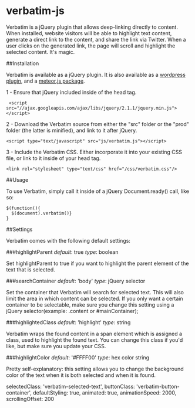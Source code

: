 verbatim-js
===========

Verbatim is a jQuery plugin that allows deep-linking directly to content. When installed, website visitors will be able to highlight text content, generate a direct link to the content, and share the link via Twitter. When a user clicks on the generated link, the page will scroll and highlight the selected content. It's magic.


##Installation

Verbatim is available as a jQuery plugin. It is also available as a [wordpress plugin](http://wordpress.org), and a [meteor.js package](http://atmosphere.js). 

1 - Ensure that jQuery included inside of the head tag.

```
 <script src="//ajax.googleapis.com/ajax/libs/jquery/2.1.1/jquery.min.js"></script>
```

2 - Download the Verbatim source from either the "src" folder or the "prod" folder (the latter is minified), and link to it after jQuery.

```
<script type="text/javascript" src="js/verbatim.js"></script>
```

3 - Include the Verbatim CSS. Either incorporate it into your existing CSS file, or link to it inside of your head tag.

```
<link rel="stylesheet" type="text/css" href="/css/verbatim.css"/>
```

##Usage

To use Verbatim, simply call it inside of a jQuery Document.ready() call, like so:

```
$(function(){
  $(document).verbatim()}
}
```

##Settings

Verbatim comes with the following default settings:

###highlightParent
*default*: true
*type*: boolean

Set highlightParent to true if you want to highlight the parent element of the text that is selected.

###searchContainer
*default*: 'body'
*type*: jQuery selector

Set the container that Verbatim will search for selected text. This will also limit the area in which content can be selected. If you only want a certain container to be selectable, make sure you change this setting using a jQuery selector(example: .content or #mainContainer);

###highlightedClass
*default*: 'highlight'
*type*: string

Verbatim wraps the found content in a span element which is assigned a class, used to highlight the found text. You can change this class if you'd like, but make sure you update your CSS. 


###highlightColor
*default*: '#FFFF00'
*type*: hex color string

Pretty self-explanatory: this setting allows you to change the background color of the text when it is both selected and when it is found.


selectedClass: 'verbatim-selected-text',
buttonClass: 'verbatim-button-container',
defaultStyling: true,
animated: true,
animationSpeed: 2000,
scrollingOffset: 200
